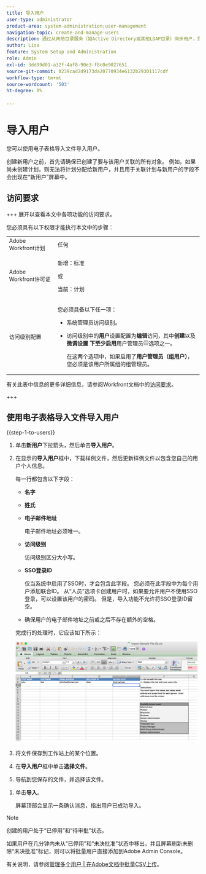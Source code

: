 ```yaml
---
title: 导入用户
user-type: administrator
product-area: system-administration;user-management
navigation-topic: create-and-manage-users
description: 通过从网络目录服务（如Active Directory或其他LDAP目录）同步用户，您可以将用户导入Adobe Workfront站点，也可以使用电子表格导入文件导入用户。
author: Lisa
feature: System Setup and Administration
role: Admin
exl-id: 3dd99d01-a32f-4af8-90e3-f8c0e9027651
source-git-commit: 0239cad2d9173da20770934e6132b29301117cdf
workflow-type: tm+mt
source-wordcount: '503'
ht-degree: 0%

---
```


# 导入用户

<!--

>[!IMPORTANT]
>
>The procedure described on this page applies only to organizations that have not yet been onboarded to the Admin Console. If your organization has been onboarded to the Adobe Admin Console, you must perform this action through the Adobe Admin Console.
>
>For instructions on editing a user's profile in the Adobe Admin Console, see the section "Add users" in the article [Bulk Upload Users](https://helpx.adobe.com/enterprise/using/bulk-upload-users.html) or contact your Adobe Admin Console Administrator.
>
>For a list of procedures that differ based on whether your organization has been onboarded to the Adobe Admin Console, see [Platform-based administration differences (Adobe Workfront/Adobe Business Platform)](../../../administration-and-setup/get-started-wf-administration/actions-in-admin-console.md).

-->

您可以使用电子表格导入文件导入用户。

创建新用户之前，首先请确保已创建了要与该用户关联的所有对象。 例如，如果尚未创建计划，则无法将计划分配给新用户，并且用于关联计划与新用户的字段不会出现在“新用户”屏幕中。

## 访问要求

+++ 展开以查看本文中各项功能的访问要求。

您必须具有以下权限才能执行本文中的步骤：

<table style="table-layout:auto"> 
 <col> 
 <col> 
 <tbody> 
  <tr> 
   <td role="rowheader">Adobe Workfront计划</td> 
   <td>任何</td> 
  </tr> 
  <tr> 
   <td role="rowheader">Adobe Workfront许可证</td> 
   <td><p>新增：标准</p><p>或</p><p>当前：计划</p></td> 
  </tr> 
  <tr> 
   <td role="rowheader">访问级别配置</td> 
   <td> <p>您必须具备以下任一项：</p> 
    <ul> 
     <li> <p>系统管理员访问级别。 </li> 
     <li> <p>访问级别中的<b>用户</b>设置配置为<b>编辑</b>访问，其中<b>创建</b>以及<b>微调设置</b> <b>下至少启用</b>用户管理员<img src="assets/gear-icon-in-access-levels.png">选项之一。 </p> <p>在这两个选项中，如果启用了<b>用户管理员（组用户）</b>，您必须是该用户所属组的组管理员。</p> </li> 
    </ul> </td> 
  </tr> 
 </tbody> 
</table>

有关此表中信息的更多详细信息，请参阅Workfront文档中的[访问要求](/help/quicksilver/administration-and-setup/add-users/access-levels-and-object-permissions/access-level-requirements-in-documentation.md)。

+++

## 使用电子表格导入文件导入用户

{{step-1-to-users}}

1. 单击&#x200B;**新用户**&#x200B;下拉箭头，然后单击&#x200B;**导入用户**。

1. 在显示的&#x200B;**导入用户**&#x200B;框中，下载样例文件，然后更新样例文件以包含您自己的用户个人信息。

   每一行都包含以下字段：

   * **名字**
   * **姓氏**
   * **电子邮件地址**

     电子邮件地址必须唯一。

   * **访问级别**

     访问级别区分大小写。

   * **SSO登录ID**

     仅当系统中启用了SSO时，才会包含此字段。 您必须在此字段中为每个用户添加联合ID。 从“人员”选项卡创建用户时，如果要允许用户不使用SSO登录，可以设置该用户的密码。 但是，导入功能不允许将SSO登录ID留空。

   * 确保用户的电子邮件地址之前或之后不存在额外的空格。

   完成行的处理时，它应该如下所示：

   ![importing-new-users.png](assets/importing-new-users.png)

1. 将文件保存到工作站上的某个位置。
1. 在&#x200B;**导入用户**&#x200B;框中单击&#x200B;**选择文件**。

1. 导航到您保存的文件，并选择该文件。

<!--
1. (Optional) Select the **Send an invite email to this user** option to send an email invitation to the user, notifying them that a Workfront account has been created and prompting them to set their password.

   Deselect this option if you want to set the password for the user.

-->

1. 单击&#x200B;**导入**。

   屏幕顶部会显示一条确认消息，指出用户已成功导入。

>[!NOTE]
>
>创建的用户处于“已停用”和“待审批”状态。
> 
>如果用户在几分钟内未从“已停用”和“未决批准”状态中移出，并且屏幕刷新未删除“未决批准”标记，则可以将批量用户直接添加到Adobe Admin Console。
>
>有关说明，请参阅[管理多个用户 | 在Adobe文档中批量CSV上传](https://helpx.adobe.com/enterprise/using/bulk-upload-users.html)。
